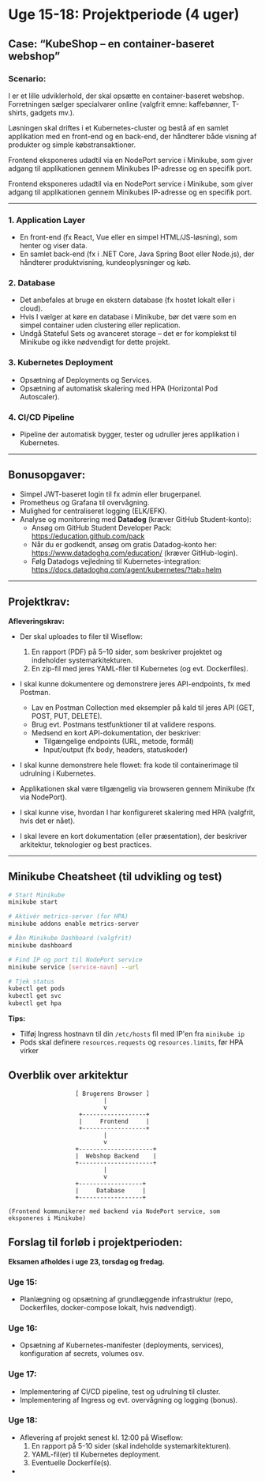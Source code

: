# Uge 15-18: Projektperiode (4 uger)

## Case: “KubeShop – en container-baseret webshop”

### Scenario:

I er et lille udviklerhold, der skal opsætte en container-baseret webshop. Forretningen sælger specialvarer online (valgfrit emne: kaffebønner, T-shirts, gadgets mv.).

Løsningen skal driftes i et Kubernetes-cluster og bestå af en samlet applikation med en front-end og en back-end, der håndterer både visning af produkter og simple købstransaktioner.

Frontend eksponeres udadtil via en NodePort service i Minikube, som giver adgang til applikationen gennem Minikubes IP-adresse og en specifik port.

Frontend eksponeres udadtil via en NodePort service i Minikube, som giver adgang til applikationen gennem Minikubes IP-adresse og en specifik port.

---

### 1. **Application Layer**

- En front-end (fx React, Vue eller en simpel HTML/JS-løsning), som henter og viser data.
- En samlet back-end (fx i .NET Core, Java Spring Boot eller Node.js), der håndterer produktvisning, kundeoplysninger og køb.

### 2. **Database**

- Det anbefales at bruge en ekstern database (fx hostet lokalt eller i cloud).
- Hvis I vælger at køre en database i Minikube, bør det være som en simpel container uden clustering eller replication.
- Undgå Stateful Sets og avanceret storage – det er for komplekst til Minikube og ikke nødvendigt for dette projekt.

### 3. **Kubernetes Deployment**

- Opsætning af Deployments og Services.
- Opsætning af automatisk skalering med HPA (Horizontal Pod Autoscaler).

### 4. **CI/CD Pipeline**

- Pipeline der automatisk bygger, tester og udruller jeres applikation i Kubernetes.

---

## Bonusopgaver:

- Simpel JWT-baseret login til fx admin eller brugerpanel.
- Prometheus og Grafana til overvågning.
- Mulighed for centraliseret logging (ELK/EFK).
- Analyse og monitorering med **Datadog** (kræver GitHub Student-konto):
  - Ansøg om GitHub Student Developer Pack: https://education.github.com/pack
  - Når du er godkendt, ansøg om gratis Datadog-konto her: https://www.datadoghq.com/education/ (kræver GitHub-login).
  - Følg Datadogs vejledning til Kubernetes-integration: https://docs.datadoghq.com/agent/kubernetes/?tab=helm

---

## Projektkrav:

**Afleveringskrav:**
- Der skal uploades to filer til Wiseflow:
  1. En rapport (PDF) på 5–10 sider, som beskriver projektet og indeholder systemarkitekturen.
  2. En zip-fil med jeres YAML-filer til Kubernetes (og evt. Dockerfiles).

- I skal kunne dokumentere og demonstrere jeres API-endpoints, fx med Postman.
  - Lav en Postman Collection med eksempler på kald til jeres API (GET, POST, PUT, DELETE).
  - Brug evt. Postmans testfunktioner til at validere respons.
  - Medsend en kort API-dokumentation, der beskriver:
    - Tilgængelige endpoints (URL, metode, formål)
    - Input/output (fx body, headers, statuskoder)
- I skal kunne demonstrere hele flowet: fra kode til containerimage til udrulning i Kubernetes.
- Applikationen skal være tilgængelig via browseren gennem Minikube (fx via NodePort).
- I skal kunne vise, hvordan I har konfigureret skalering med HPA (valgfrit, hvis det er nået).
- I skal levere en kort dokumentation (eller præsentation), der beskriver arkitektur, teknologier og best practices.

---

## Minikube Cheatsheet (til udvikling og test)

```bash
# Start Minikube
minikube start

# Aktivér metrics-server (for HPA)
minikube addons enable metrics-server

# Åbn Minikube Dashboard (valgfrit)
minikube dashboard

# Find IP og port til NodePort service
minikube service [service-navn] --url

# Tjek status
kubectl get pods
kubectl get svc
kubectl get hpa
```

**Tips:**

- Tilføj Ingress hostnavn til din `/etc/hosts` fil med IP'en fra `minikube ip`
- Pods skal definere `resources.requests` og `resources.limits`, før HPA virker

## Overblik over arkitektur

```
                   [ Brugerens Browser ]
                           |
                           v
                    +------------------+
                    |     Frontend     |
                    +------------------+
                           |
                           v
                   +---------------------+
                   |  Webshop Backend    |
                   +---------------------+
                           |
                           v
                   +------------------+
                   |     Database     |
                   +------------------+

(Frontend kommunikerer med backend via NodePort service, som eksponeres i Minikube)
```

## Forslag til forløb i projektperioden:

**Eksamen afholdes i uge 23, torsdag og fredag.**

### Uge 15:

- Planlægning og opsætning af grundlæggende infrastruktur (repo, Dockerfiles, docker-compose lokalt, hvis nødvendigt).

### Uge 16:

- Opsætning af Kubernetes-manifester (deployments, services), konfiguration af secrets, volumes osv.

### Uge 17:

- Implementering af CI/CD pipeline, test og udrulning til cluster.
- Implementering af Ingress og evt. overvågning og logging (bonus).

### Uge 18:

- Aflevering af projekt senest kl. 12:00 på Wiseflow:
  1. En rapport på 5-10 sider (skal indeholde systemarkitekturen).
  2. YAML-fil(er) til Kubernetes deployment.
  3. Eventuelle Dockerfile(s).
-

